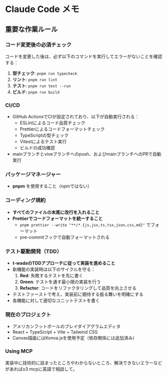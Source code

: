 # Claude Code メモ

## 重要な作業ルール

### コード変更後の必須チェック

コードを変更した後は、必ず以下のコマンドを実行してエラーがないことを確認する：

1. **型チェック**: `pnpm run typecheck`
2. **リント**: `pnpm run lint`
3. **テスト**: `pnpm run test --run`
4. **ビルド**: `pnpm run build`

### CI/CD

- GitHub ActionsでCIが設定されており、以下が自動実行される：
  - ESLintによるコード品質チェック
  - Prettierによるコードフォーマットチェック
  - TypeScriptの型チェック
  - Vitestによるテスト実行
  - ビルドの成功確認
- mainブランチとviveブランチへのpush、およびmainブランチへのPRで自動実行

### パッケージマネージャー

- **pnpm** を使用すること（npmではない）

### コーディング規約

- **すべてのファイルの末尾に改行を入れること**
- **Prettierでコードフォーマットを統一すること**
  - `pnpm prettier --write "**/*.{js,jsx,ts,tsx,json,css,md}"` でフォーマット
  - pre-commitフックで自動フォーマットされる

### テスト駆動開発（TDD）

- **t-wadaのTDDアプローチに従って実装を進めること**
- 新機能の実装時は以下のサイクルを守る：
  1. **Red**: 失敗するテストを先に書く
  2. **Green**: テストを通す最小限の実装を行う
  3. **Refactor**: コードをリファクタリングして品質を向上させる
- テストファーストで考え、実装前に期待する振る舞いを明確にする
- 各機能に対して適切なユニットテストを書く

### 現在のプロジェクト

- アメリカンフットボールのプレイダイアグラムエディタ
- React + TypeScript + Vite + Tailwind CSS
- Canvas描画にはKonva.jsを使用予定（依存関係には追加済み）

### Using MCP

実装中に技術的に詰まったところやわからないところ、解決できないエラーなどがあればo3 mcpに英語で相談して。
